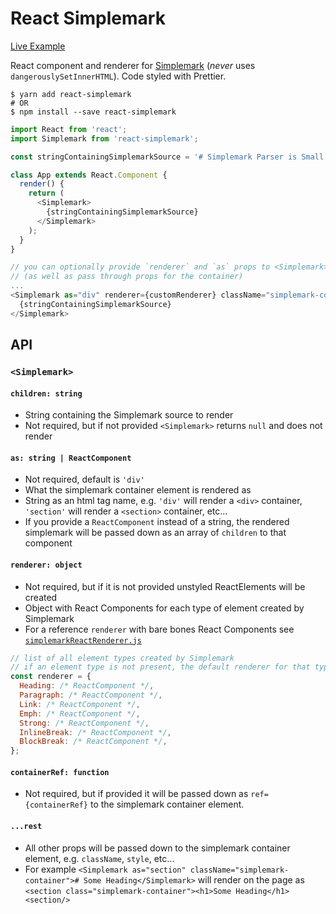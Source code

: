# React Simplemark

[Live Example](http://simplemark.rafrex.com)

React component and renderer for [Simplemark](https://github.com/rafrex/simplemark) (*never* uses `dangerouslySetInnerHTML`). Code styled with Prettier.

```shell
$ yarn add react-simplemark
# OR
$ npm install --save react-simplemark
```

```js
import React from 'react';
import Simplemark from 'react-simplemark';

const stringContainingSimplemarkSource = '# Simplemark Parser is Small ~1KB!!';

class App extends React.Component {
  render() {
    return (
      <Simplemark>
        {stringContainingSimplemarkSource}
      </Simplemark>
    );
  }
}
```

```js
// you can optionally provide `renderer` and `as` props to <Simplemark>
// (as well as pass through props for the container)
...
<Simplemark as="div" renderer={customRenderer} className="simplemark-container">
  {stringContainingSimplemarkSource}
</Simplemark>
```

## API
### `<Simplemark>`
#### `children: string`
- String containing the Simplemark source to render
- Not required, but if not provided `<Simplemark>` returns `null` and does not render

#### `as: string | ReactComponent`
- Not required, default is `'div'`
- What the simplemark container element is rendered as
- String as an html tag name, e.g. `'div'` will render a `<div>` container, `'section'` will render a `<section>` container, etc...
- If you provide a `ReactComponent` instead of a string, the rendered simplemark will be passed down as an array of `children` to that component

#### `renderer: object`
- Not required, but if it is not provided unstyled ReactElements will be created
- Object with React Components for each type of element created by Simplemark
- For a reference `renderer` with bare bones React Components see [`simplemarkReactRenderer.js`](https://github.com/rafrex/react-simplemark/blob/master/src/simplemarkReactRenderer.js)
```js
// list of all element types created by Simplemark
// if an element type is not present, the default renderer for that type is used
const renderer = {
  Heading: /* ReactComponent */,
  Paragraph: /* ReactComponent */,
  Link: /* ReactComponent */,
  Emph: /* ReactComponent */,
  Strong: /* ReactComponent */,
  InlineBreak: /* ReactComponent */,
  BlockBreak: /* ReactComponent */,
};
```

#### `containerRef: function`
- Not required, but if provided it will be passed down as `ref={containerRef}` to the simplemark container element.

#### `...rest`
- All other props will be passed down to the simplemark container element, e.g. `className`, `style`, etc...
- For example `<Simplemark as="section" className="simplemark-container"># Some Heading</Simplemark>` will render on the page as `<section class="simplemark-container"><h1>Some Heading</h1><section/>`
